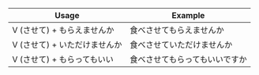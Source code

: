 |Usage|Example|
|-|-|
|V (させて) + もらえませんか|食べさせてもらえませんか|
|V (させて) + いただけませんか|食べさせていただけませんか|
|V (させて) + もらってもいい|食べさせてもらってもいいですか|